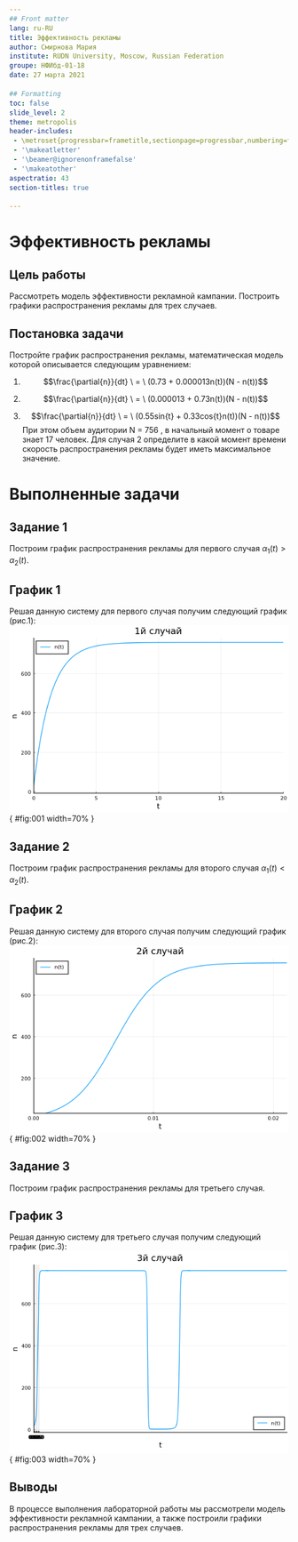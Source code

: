 ```yaml
---
## Front matter
lang: ru-RU
title: Эффективность рекламы
author: Смирнова Мария
institute: RUDN University, Moscow, Russian Federation
groupe: НФИбд-01-18
date: 27 марта 2021

## Formatting
toc: false
slide_level: 2
theme: metropolis
header-includes: 
 - \metroset{progressbar=frametitle,sectionpage=progressbar,numbering=fraction}
 - '\makeatletter'
 - '\beamer@ignorenonframefalse'
 - '\makeatother'
aspectratio: 43
section-titles: true

---
```



# Эффективность рекламы


## Цель работы

Рассмотреть модель эффективности рекламной кампании. Построить графики распространения рекламы для трех случаев.

## Постановка задачи

Постройте график распространения рекламы, математическая модель которой описывается следующим уравнением:
1. $$\frac{\partial{n}}{dt} \ = \ (0.73 + 0.000013n(t))(N - n(t))$$

2. $$\frac{\partial{n}}{dt} \ = \ (0.000013 + 0.73n(t))(N - n(t))$$

3. $$\frac{\partial{n}}{dt} \ = \ (0.55sin{t} + 0.33cos{t}n(t))(N - n(t))$$
При этом объем аудитории N = 756 , в начальный момент о товаре знает 17 человек. Для
случая 2 определите в какой момент времени скорость распространения рекламы будет
иметь максимальное значение.


# Выполненные задачи


## Задание 1

Построим график распространения рекламы для первого случая $\alpha_1(t)>\alpha_2(t)$.

## График 1

Решая данную систему для первого случая получим следующий график (рис.1):
![Рис. 1 Случай 1](image/01.png){ #fig:001 width=70% }

## Задание 2

Построим график распространения рекламы для второго случая $\alpha_1(t)<\alpha_2(t)$.

## График 2

Решая данную систему для второго случая получим следующий график (рис.2):
![Рис.2 Случай 2](image/02.png){ #fig:002 width=70% }

## Задание 3

Построим график распространения рекламы для третьего случая.

## График 3

Решая данную систему для третьего случая получим следующий график (рис.3):
![Рис.3 Случай 3](image/03.png){ #fig:003 width=70% }

## Выводы

В процессе выполнения лабораторной работы мы рассмотрели модель эффективности рекламной кампании, а также построили графики распространения рекламы для трех случаев.

